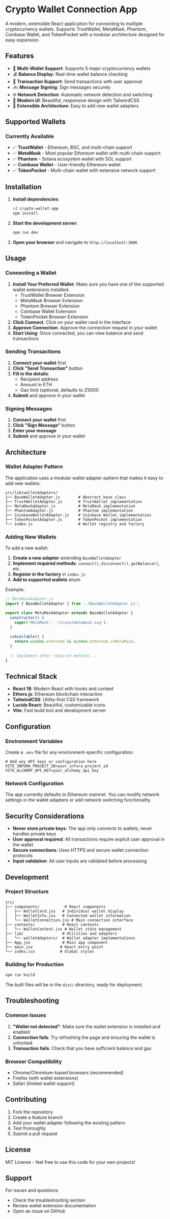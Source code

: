 # Crypto Wallet Connection App

A modern, extensible React application for connecting to multiple cryptocurrency wallets. Supports TrustWallet, MetaMask, Phantom, Coinbase Wallet, and TokenPocket with a modular architecture designed for easy expansion.

## Features

- 🔗 **Multi-Wallet Support**: Supports 5 major cryptocurrency wallets
- 💰 **Balance Display**: Real-time wallet balance checking
- 🔄 **Transaction Support**: Send transactions with user approval
- ✍️ **Message Signing**: Sign messages securely
- 🌐 **Network Detection**: Automatic network detection and switching
- 🎨 **Modern UI**: Beautiful, responsive design with TailwindCSS
- 🔧 **Extensible Architecture**: Easy to add new wallet adapters

## Supported Wallets

### Currently Available
- ✅ **TrustWallet** - Ethereum, BSC, and multi-chain support
- ✅ **MetaMask** - Most popular Ethereum wallet with multi-chain support
- ✅ **Phantom** - Solana ecosystem wallet with SOL support
- ✅ **Coinbase Wallet** - User-friendly Ethereum wallet
- ✅ **TokenPocket** - Multi-chain wallet with extensive network support

## Installation

1. **Install dependencies**:
   ```bash
   cd crypto-wallet-app
   npm install
   ```

2. **Start the development server**:
   ```bash
   npm run dev
   ```

3. **Open your browser** and navigate to `http://localhost:3000`

## Usage

### Connecting a Wallet

1. **Install Your Preferred Wallet**: Make sure you have one of the supported wallet extensions installed:
   - TrustWallet Browser Extension
   - MetaMask Browser Extension  
   - Phantom Browser Extension
   - Coinbase Wallet Extension
   - TokenPocket Browser Extension
2. **Click Connect**: Click on your wallet card in the interface
3. **Approve Connection**: Approve the connection request in your wallet
4. **Start Using**: Once connected, you can view balance and send transactions

### Sending Transactions

1. **Connect your wallet** first
2. **Click "Send Transaction"** button
3. **Fill in the details**:
   - Recipient address
   - Amount in ETH
   - Gas limit (optional, defaults to 21000)
4. **Submit** and approve in your wallet

### Signing Messages

1. **Connect your wallet** first
2. **Click "Sign Message"** button
3. **Enter your message**
4. **Submit** and approve in your wallet

## Architecture

### Wallet Adapter Pattern

The application uses a modular wallet adapter pattern that makes it easy to add new wallets:

```
src/lib/walletAdapters/
├── BaseWalletAdapter.js        # Abstract base class
├── TrustWalletAdapter.js       # TrustWallet implementation
├── MetaMaskAdapter.js          # MetaMask implementation
├── PhantomAdapter.js           # Phantom implementation
├── CoinbaseWalletAdapter.js    # Coinbase Wallet implementation
├── TokenPocketAdapter.js       # TokenPocket implementation
└── index.js                    # Wallet registry and factory
```

### Adding New Wallets

To add a new wallet:

1. **Create a new adapter** extending `BaseWalletAdapter`
2. **Implement required methods**: `connect()`, `disconnect()`, `getBalance()`, etc.
3. **Register in the factory** in `index.js`
4. **Add to supported wallets** enum

Example:
```javascript
// MetaMaskAdapter.js
import { BaseWalletAdapter } from './BaseWalletAdapter.js';

export class MetaMaskAdapter extends BaseWalletAdapter {
  constructor() {
    super('MetaMask', '/icons/metamask.svg');
  }
  
  isAvailable() {
    return window.ethereum && window.ethereum.isMetaMask;
  }
  
  // Implement other required methods...
}
```

## Technical Stack

- **React 18**: Modern React with hooks and context
- **Ethers.js**: Ethereum blockchain interaction
- **TailwindCSS**: Utility-first CSS framework
- **Lucide React**: Beautiful, customizable icons
- **Vite**: Fast build tool and development server

## Configuration

### Environment Variables

Create a `.env` file for any environment-specific configuration:

```env
# Add any API keys or configuration here
VITE_INFURA_PROJECT_ID=your_infura_project_id
VITE_ALCHEMY_API_KEY=your_alchemy_api_key
```

### Network Configuration

The app currently defaults to Ethereum mainnet. You can modify network settings in the wallet adapters or add network switching functionality.

## Security Considerations

- **Never store private keys**: The app only connects to wallets, never handles private keys
- **User approval required**: All transactions require explicit user approval in the wallet
- **Secure connections**: Uses HTTPS and secure wallet connection protocols
- **Input validation**: All user inputs are validated before processing

## Development

### Project Structure

```
src/
├── components/           # React components
│   ├── WalletCard.jsx   # Individual wallet display
│   ├── WalletInfo.jsx   # Connected wallet information
│   └── WalletConnection.jsx # Main connection interface
├── contexts/            # React contexts
│   └── WalletContext.jsx # Wallet state management
├── lib/                 # Utilities and adapters
│   └── walletAdapters/  # Wallet adapter implementations
├── App.jsx              # Main app component
├── main.jsx            # React entry point
└── index.css           # Global styles
```

### Building for Production

```bash
npm run build
```

The built files will be in the `dist/` directory, ready for deployment.

## Troubleshooting

### Common Issues

1. **"Wallet not detected"**: Make sure the wallet extension is installed and enabled
2. **Connection fails**: Try refreshing the page and ensuring the wallet is unlocked
3. **Transaction fails**: Check that you have sufficient balance and gas

### Browser Compatibility

- Chrome/Chromium-based browsers (recommended)
- Firefox (with wallet extensions)
- Safari (limited wallet support)

## Contributing

1. Fork the repository
2. Create a feature branch
3. Add your wallet adapter following the existing pattern
4. Test thoroughly
5. Submit a pull request

## License

MIT License - feel free to use this code for your own projects!

## Support

For issues and questions:
- Check the troubleshooting section
- Review wallet extension documentation
- Open an issue on GitHub
